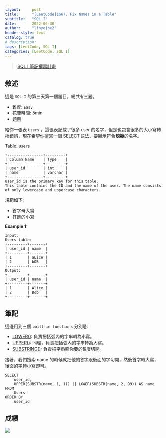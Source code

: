 ```yaml
---
layout:     post
title:      "[LeetCode]1667. Fix Names in a Table"
subtitle:   "SQL I"
date:       2022-06-30
author:     "linyejoe2"
header-style: text
catalog: true
# description: 
tags: [LeetCode, SQL I]
categories: [LeetCode, SQL I]
---
```


>[SQL I 筆記撰寫計畫](/2022/06/27/leetcode/SQL/SQL%20I/Starting_write_SQL_I_note/)

## 敘述

這是 `SQL I` 的第三天第一個題目，總共有三題。

+ 難度: `Easy`
+ 花費時間: 5min
+ [題目](https://leetcode.com/problems/fix-names-in-a-table/)

給你一張表 `Users` ，這張表記載了很多 user 的名字，但是也包含很多的大小寫轉換錯誤，現在希望你撰寫一個 SELECT 語法，要顯示符合**規範**的名字。

<!--more-->

Table: `Users`
```
+----------------+---------+
| Column Name    | Type    |
+----------------+---------+
| user_id        | int     |
| name           | varchar |
+----------------+---------+
user_id is the primary key for this table.
This table contains the ID and the name of the user. The name consists of only lowercase and uppercase characters.
```

規範如下:
+ 首字母大寫
+ 其餘的小寫

**Example 1:**

```=
Input: 
Users table:
+---------+-------+
| user_id | name  |
+---------+-------+
| 1       | aLice |
| 2       | bOB   |
+---------+-------+
Output: 
+---------+-------+
| user_id | name  |
+---------+-------+
| 1       | Alice |
| 2       | Bob   |
+---------+-------+
```


## 筆記

這邊用到三個 `built-in functions` 分別是:
+ [LOWER()](https://www.w3schools.com/sql/func_sqlserver_lower.asp): 負責把括弧內的字串轉為小寫。
+ [UPPER()](https://www.w3schools.com/sql/func_sqlserver_upper.asp): 同理，負責把括弧內的字串轉為大寫。
+ [SUBSTRING()](https://www.w3schools.com/sql/func_sqlserver_substring.asp): 負責把字串照你要的長度切開。

接著，我們搜索 name 的時候就把他的首字跟後面的字切開，然後首字轉大寫，後面的字轉小寫即可。

```sql=
SELECT
    user_id,
    UPPER(SUBSTR(name, 1, 1)) || LOWER(SUBSTR(name, 2, 99)) AS name
FROM
    Users
ORDER BY
    user_id
```

## 成績

![](https://i.imgur.com/Bp1uuVW.png)
